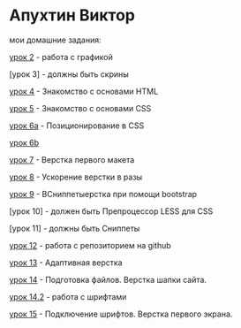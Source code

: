 

# Апухтин Виктор
мои домашние задания:

[урок 2](https://yadi.sk/d/nwojdlYwjkEPrw) - работа с графикой

[урок 3] - должны быть скрины

[урок 4](https://codepen.io/Viktor-A/pen/jOVEoVq) - Знакомство с основами HTML

[урок 5](https://codepen.io/Viktor-A/pen/jOVEoVq) - Знакомство с основами CSS

[урок 6a](https://codepen.io/Viktor-A/pen/jOVEoVq) - Позиционирование в CSS

[урок 6b](https://codepen.io/Viktor-A/pen/jOVEoVq)

[урок 7](https://yadi.sk/d/uui2YNlLzgcpuA) - Верстка первого макета

[урок 8](https://yadi.sk/d/uui2YNlLzgcpuA) - Ускорение верстки в разы

[урок 9](https://yadi.sk/d/uui2YNlLzgcpuA) - ВСниппетыерстка при помощи bootstrap

[урок 10] - должен быть Препроцессор LESS для CSS

[урок 11] - должны быть Сниппеты

[урок 12](https://apuhtin-v.github.io/lesson_12/) - работа с репозиторием на github 

[урок 13](https://apuhtin-v.github.io/lesson_13/) - Адаптивная верстка

[урок 14](https://apuhtin-v.github.io/lesson_14/) - Подготовка файлов. Верстка шапки сайта.

[урок 14.2](https://apuhtin-v.github.io/lesson_14.2/) - работа с шрифтами

[урок 15](https://apuhtin-v.github.io/lesson_15/) - Подключение шрифтов. Верстка первого экрана.
